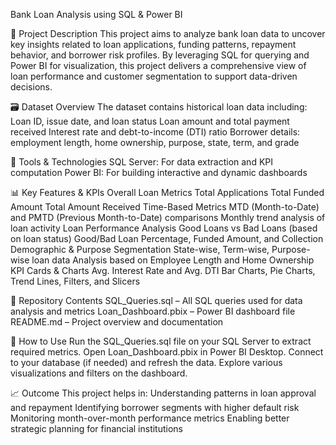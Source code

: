 Bank Loan Analysis using SQL & Power BI

📌 Project Description
This project aims to analyze bank loan data to uncover key insights related to loan applications, funding patterns, repayment behavior, and borrower risk profiles. By leveraging SQL for querying and Power BI for visualization, this project delivers a comprehensive view of loan performance and customer segmentation to support data-driven decisions.

🗃️ Dataset Overview
The dataset contains historical loan data including:
Loan ID, issue date, and loan status
Loan amount and total payment received
Interest rate and debt-to-income (DTI) ratio
Borrower details: employment length, home ownership, purpose, state, term, and grade

🧰 Tools & Technologies
SQL Server: For data extraction and KPI computation
Power BI: For building interactive and dynamic dashboards

📊 Key Features & KPIs
Overall Loan Metrics
Total Applications
Total Funded Amount
Total Amount Received
Time-Based Metrics
MTD (Month-to-Date) and PMTD (Previous Month-to-Date) comparisons
Monthly trend analysis of loan activity
Loan Performance Analysis
Good Loans vs Bad Loans (based on loan status)
Good/Bad Loan Percentage, Funded Amount, and Collection
Demographic & Purpose Segmentation
State-wise, Term-wise, Purpose-wise loan data
Analysis based on Employee Length and Home Ownership
KPI Cards & Charts
Avg. Interest Rate and Avg. DTI
Bar Charts, Pie Charts, Trend Lines, Filters, and Slicers

📁 Repository Contents
SQL_Queries.sql – All SQL queries used for data analysis and metrics
Loan_Dashboard.pbix – Power BI dashboard file
README.md – Project overview and documentation

🚀 How to Use
Run the SQL_Queries.sql file on your SQL Server to extract required metrics.
Open Loan_Dashboard.pbix in Power BI Desktop.
Connect to your database (if needed) and refresh the data.
Explore various visualizations and filters on the dashboard.

📈 Outcome
This project helps in:
Understanding patterns in loan approval and repayment
Identifying borrower segments with higher default risk
Monitoring month-over-month performance metrics
Enabling better strategic planning for financial institutions
